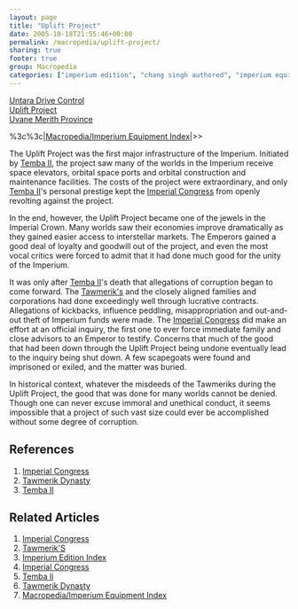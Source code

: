 ```yaml
---
layout: page
title: "Uplift Project"
date: 2005-10-18T21:55:46+00:00
permalink: /macropedia/uplift-project/
sharing: true
footer: true
group: Macropedia
categories: ["imperium edition", "chang singh authored", "imperium equipment"]
---
```


<div class='row'>
	<div class='col-md-4'><a href='/macropedia/untara-drive-control'>Untara Drive Control</a></div>
	<div class='col-md-4'><a href='/macropedia/uplift-project'>Uplift Project</a></div>
	<div class='col-md-4'><a href='/macropedia/uvane-merith-province'>Uvane Merith Province</a></div>
</div>

%3c%3c|[Macropedia/Imperium Equipment Index](/macropedia/imperium-equipment-index)|>>

The Uplift Project was the first major infrastructure of the Imperium.  Initiated by [Temba II](/macropedia/temba-two), the project saw many of the worlds in the Imperium receive space elevators, orbital space ports and orbital construction and maintenance facilities.  The costs of the project were extraordinary, and only [Temba II](/macropedia/temba-two)'s personal prestige kept the [Imperial Congress](/macropedia/imperial-congress) from openly revolting against the project.

In the end, however, the Uplift Project became one of the jewels in the Imperial Crown.  Many worlds saw their economies improve dramatically as they gained easier access to interstellar markets.  The Emperors gained a good deal of loyalty and goodwill out of the project, and even the most vocal critics were forced to admit that it had done much good for the unity of the Imperium.

It was only after [Temba II](/macropedia/temba-two)'s death that allegations of corruption began to come forward.  The [Tawmerik's](/macropedia/tawmerik-dynasty) and the closely aligned families and corporations had done exceedingly well through lucrative contracts.  Allegations of kickbacks, influence peddling, misappropriation and out-and-out theft of Imperium funds were made.  The [Imperial Congress](/macropedia/imperial-congress) did make an effort at an official inquiry, the first one to ever force immediate family and close advisors to an Emperor to testify.  Concerns that much of the good that had been down through the Uplift Project being undone eventually lead to the inquiry being shut down.  A few scapegoats were found and imprisoned or exiled, and the matter was buried.

In historical context, whatever the misdeeds of the Tawmeriks during the Uplift Project, the good that was done for many worlds cannot be denied.  Though one can never excuse immoral and unethical conduct, it seems impossible that a project of such vast size could ever be accomplished without some degree of corruption.

## References
1. [Imperial Congress](/macropedia/imperial-congress)
1. [Tawmerik Dynasty](/macropedia/tawmerik-dynasty)
1. [Temba II](/macropedia/temba-two)

## Related Articles

1. [Imperial Congress](/macropedia/imperial-congress)
2. [Tawmerik'S](/macropedia/tawmerik-dynasty)
3. [Imperium Edition Index](/macropedia/imperium-edition-index)
4. [Imperial Congress](/macropedia/imperial-congress)
5. [Temba Ii](/macropedia/temba-two)
6. [Tawmerik Dynasty](/macropedia/tawmerik-dynasty)
7. [Macropedia/Imperium Equipment Index](/macropedia/imperium-equipment-index)


  
